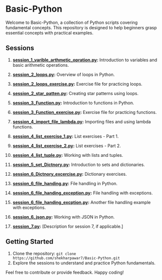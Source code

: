 # Basic-Python

Welcome to Basic-Python, a collection of Python scripts covering fundamental concepts. This repository is designed to help beginners grasp essential concepts with practical examples.

## Sessions

1. **[session_1_varible_arthmetic_opration.py](./session_1_varible_arthmetic_opration.py):**
   Introduction to variables and basic arithmetic operations.

2. **[session_2_loops.py](./session_2_loops.py):**
   Overview of loops in Python.

3. **[session_2_loops_exercise.py](./session_2_loops_exercise.py):**
   Exercise file for practicing loops.

4. **[session_2_star_patten.py](./session_2_star_patten.py):**
   Creating star patterns using loops.

5. **[session_3_Function.py](./session_3_Function.py):**
   Introduction to functions in Python.

6. **[session_3_Function_exercise.py](./session_3_Function_exercise.py):**
   Exercise file for practicing functions.

7. **[session_4_import_file_lambda.py](./session_4_import_file_lambda.py):**
   Importing files and using lambda functions.

8. **[session_4_list_exercise_1.py](./session_4_list_exercise_1.py):**
   List exercises - Part 1.

9. **[session_4_list_exercise_2.py](./session_4_list_exercise_2.py):**
   List exercises - Part 2.

10. **[session_4_list_tuple.py](./session_4_list_tuple.py):**
   Working with lists and tuples.

11. **[session_5_set_Dictnory.py](./session_5_set_Dictnory.py):**
   Introduction to sets and dictionaries.

12. **[session_6_Dictnory_excercise.py](./session_6_Dictnory_excercise.py):**
   Dictionary exercises.

13. **[session_6_file_handing.py](./session_6_file_handing.py):**
   File handling in Python.

14. **[session_6_file_handing_exception.py](./session_6_file_handing_exception.py):**
   File handling with exceptions.

15. **[session_6_file_handing_excption.py](./session_6_file_handing_excption.py):**
   Another file handling example with exceptions.

16. **[session_6_json.py](./session_6_json.py):**
   Working with JSON in Python.

17. **[session_7.py](./session_7.py):**
   [Description for session 7, if applicable.]

## Getting Started

1. Clone the repository: `git clone https://github.com/shekharpawar7/Basic-Python.git`
2. Explore the sessions to understand and practice Python fundamentals.

Feel free to contribute or provide feedback. Happy coding!
